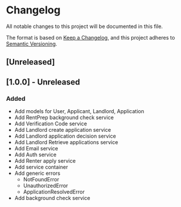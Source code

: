 # Changelog
All notable changes to this project will be documented in this file.

The format is based on [Keep a Changelog](https://keepachangelog.com/en/1.0.0/),
and this project adheres to [Semantic Versioning](https://semver.org/spec/v2.0.0.html).

## [Unreleased]

## [1.0.0] - Unreleased
### Added
- Add models for User, Applicant, Landlord, Application
- Add RentPrep background check service
- Add Verification Code service
- Add Landlord create application service
- Add Landlord application decision service
- Add Landlord Retrieve applications service
- Add Email service
- Add Auth service
- Add Renter apply service
- Add service container
- Add generic errors
  - NotFoundError
  - UnauthorizedError
  - ApplicationResolvedError
- Add background check service
